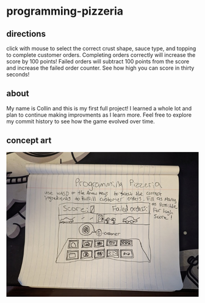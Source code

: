 # programming-pizzeria

## directions
click with mouse to select the correct crust shape, sauce type, and topping to complete customer
orders. Completing orders correctly will increase the score by 100 points! Failed orders will
subtract 100 points from the score and increase the failed order counter. See how high you can
score in thirty seconds!

## about
My name is Collin and this is my first full project! I learned a whole lot and plan to continue making improvments as I learn more. Feel free to explore my commit history to see how the game evolved over time. 

## concept art
![wireframe-drawing](/images/wireframe-drawing.jpg "wireframe drawing")